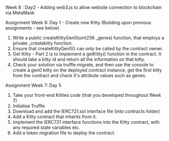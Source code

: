 Week 8 : Day2 - Adding web3.js to allow website connection to blockchain via MetaMask

Assignment Week 8: Day 1 - Create new Kitty (Building upon previous assignments - see below)
1. Write a public createKittyGen0(uint256 _genes) function, that employs a private _createkitty function.
2. Ensure that createKittyGen0() can only be called by the contract owner.
3. Get Kitty  - Part 2 is to Implement a getKitty() function in the contract. It should take a kitty id and return all the information on that kitty.
4. Check your solution via truffle migrate, and then use the console to create a gen0 kitty on the deployed contract instance, get the first kitty from the contract and check it's attribute values such as genes.


Assignment Week 7: Day 5
1. Take your front-end Kitties code (that you developed throughout Week 7)
2. Initialise Truffle
3. Download and add the IERC721.sol interface file (into contracts folder)
4. Add a Kitty contract that inherits from it.
5. Implement the IERC721 interface functions into the Kitty contract, with any required state variables etc.
6. Add a token migration file to deploy the contract.





